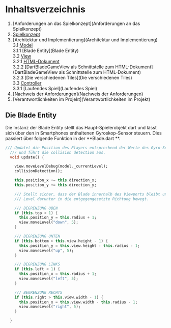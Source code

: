 # Inhaltsverzeichnis

1. [Anforderungen an das Spielkonzept](Anforderungen an das Spielkonzept)
2. [Spielkonzept](Spielkonzept)
3. [Architektur und Implementierung](Architektur und Implementierung)  
   3.1 [Model](Model)  
   3.1.1 [Blade Entity](Blade Entity)  
   3.2 [View](View)  
   3.2.1 [HTML-Dokument](HTML-Dokument)  
   3.2.2 [DartBladeGameView als Schnittstelle zum HTML-Dokument](DartBladeGameView als Schnittstelle zum HTML-Dokument)  
   3.2.3 [Die verschiedenen Tiles](Die verschiedenen Tiles)  
   3.3 [Controller](Controller)  
   3.3.1 [Laufendes Spiel](Laufendes Spiel)  
4. [Nachweis der Anforderungen](Nachweis der Anforderungen)
5. [Verantwortlichkeiten im Projekt](Verantwortlichkeiten im Projekt)

## Die Blade Entity  

Die Instanz der Blade Entity stellt das Haupt-Spielerobjekt dart und lässt sich über den in Smartphones enthaltenen Gyroskop-Sensor steuern. Dies passiert über folgende Funktion in der **Blade.dart **.  

```dart
/// Updatet die Position des Players entsprechend der Werte des Gyro-Sensors
  /// und führt die collision detection aus.
  void update() {

    view.moveLevelDebug(model._currentLevel);
    collisionDetection();

    this.position_x += this.direction_x;
    this.position_y += this.direction_y;

    /// Stellt sicher, dass der Blade innerhalb des Viewports bleibt und sich nur das
    /// Level darunter in die entgegengesetzte Richtung bewegt.

    /// BEGRENZUNG OBEN
    if (this.top < 1) {
      this.position_y = this.radius + 1;
      view.moveLevel("down", 5);
    }

    /// BEGRENZUNG UNTEN
    if (this.bottom > this.view.height - 1) {
      this.position_y = this.view.height - this.radius - 1;
      view.moveLevel("up", 5);
    }

    /// BEGRENZUNG LINKS
    if (this.left < 1) {
      this.position_x = this.radius + 1;
      view.moveLevel("left", 5);
    }

    /// BEGRENZUNG RECHTS
    if (this.right > this.view.width - 1) {
      this.position_x = this.view.width - this.radius - 1;
      view.moveLevel("right", 5);
    }

  } 
```